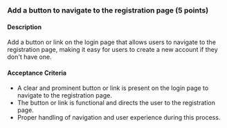 ### Add a button to navigate to the registration page (5 points)

#### Description

Add a button or link on the login page that allows users to navigate to the registration page, making it easy for users to create a new account if they don't have one.

#### Acceptance Criteria

- A clear and prominent button or link is present on the login page to navigate to the registration page.
- The button or link is functional and directs the user to the registration page.
- Proper handling of navigation and user experience during this process.
